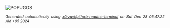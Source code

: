 <div align="justify">
<picture>
    <source media="(prefers-color-scheme: dark)" srcset="https://i.ibb.co/ngYtB3m/output-gif.gif">
    <source media="(prefers-color-scheme: light)" srcset="https://i.ibb.co/ngYtB3m/output-gif.gif">
    <img alt="POPUGOS" src="https://i.ibb.co/ngYtB3m/output-gif.gif">
</picture>

<sub><i>Generated automatically using [x0rzavi/github-readme-terminal](https://github.com/x0rzavi/github-readme-terminal) on Sat Dec 28 05:47:22 AM +05 2024</i></sub>
</div>